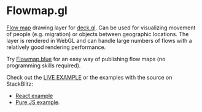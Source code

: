 # Flowmap.gl

[Flow map](https://en.wikipedia.org/wiki/Flow_map) drawing layer for [deck.gl](http://uber.github.io/deck.gl). Can be used for visualizing movement of people (e.g. migration) or objects between geographic locations. The layer is rendered in WebGL and can handle large numbers of flows with a relatively good rendering performance.

Try [Flowmap.blue](https://flowmap.blue/) for an easy way of publishing flow maps (no programming skills required).

Check out the [LIVE EXAMPLE](https://flowmapblue.github.io/flowmap.gl/) or 
the examples with the source on StackBlitz:

 - [React example](https://stackblitz.com/github/FlowmapBlue/flowmap.gl/tree/main/examples/react-app)
 - [Pure JS example](https://stackblitz.com/github/FlowmapBlue/flowmap.gl/tree/main/examples/pure-js-app).

